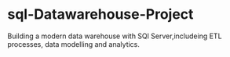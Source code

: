 # sql-Datawarehouse-Project
Building a modern data warehouse with SQl Server,includeing ETL processes, data modelling and analytics.
